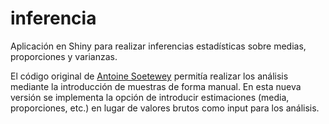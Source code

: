 # inferencia

Aplicación en Shiny para realizar inferencias estadísticas sobre medias, proporciones y varianzas. 

El código original de [Antoine Soetewey](https://github.com/AntoineSoetewey/statistics-201/tree/master) permitía realizar los análisis mediante la introducción de muestras de forma manual. En esta nueva versión se implementa la opción de introducir estimaciones (media, proporciones, etc.) en lugar de valores brutos como input para los análisis. 


